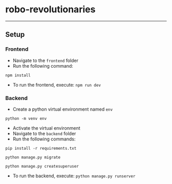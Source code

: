 # robo-revolutionaries
<hr>

## Setup
### Frontend
- Navigate to the `frontend` folder
- Run the following command:
```
npm install
```
- To run the frontend, execute: `npm run dev`

### Backend
- Create a python virtual environment named `env`
```
python -m venv env
```
- Activate the virtual environment
- Navigate to the `backend` folder
- Run the following commands:
```
pip install -r requirements.txt

python manage.py migrate

python manage.py createsuperuser
```
- To run the backend, execute: `python manage.py runserver`
